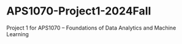 # APS1070-Project1-2024Fall
Project 1 for APS1070 – Foundations of Data Analytics and Machine Learning
